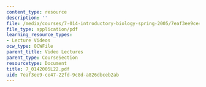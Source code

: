 ```yaml
---
content_type: resource
description: ''
file: /media/courses/7-014-introductory-biology-spring-2005/7eaf3ee9ce4722fd9c8da826dbceb2ab_7_0142005L22.pdf
file_type: application/pdf
learning_resource_types:
- Lecture Videos
ocw_type: OCWFile
parent_title: Video Lectures
parent_type: CourseSection
resourcetype: Document
title: 7_0142005L22.pdf
uid: 7eaf3ee9-ce47-22fd-9c8d-a826dbceb2ab
---
```

